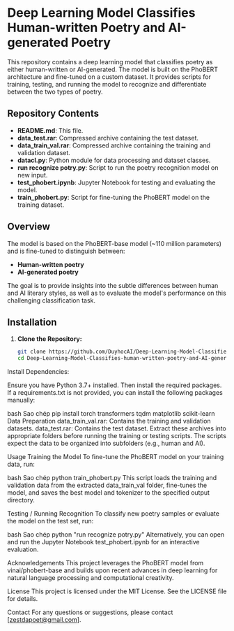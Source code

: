 # Deep Learning Model Classifies Human-written Poetry and AI-generated Poetry

This repository contains a deep learning model that classifies poetry as either human-written or AI-generated. The model is built on the PhoBERT architecture and fine-tuned on a custom dataset. It provides scripts for training, testing, and running the model to recognize and differentiate between the two types of poetry.

## Repository Contents

- **README.md**: This file.
- **data_test.rar**: Compressed archive containing the test dataset.
- **data_train_val.rar**: Compressed archive containing the training and validation dataset.
- **datacl.py**: Python module for data processing and dataset classes.
- **run recognize potry.py**: Script to run the poetry recognition model on new input.
- **test_phobert.ipynb**: Jupyter Notebook for testing and evaluating the model.
- **train_phobert.py**: Script for fine-tuning the PhoBERT model on the training dataset.

## Overview

The model is based on the PhoBERT-base model (~110 million parameters) and is fine-tuned to distinguish between:
- **Human-written poetry**
- **AI-generated poetry**

The goal is to provide insights into the subtle differences between human and AI literary styles, as well as to evaluate the model's performance on this challenging classification task.

## Installation

1. **Clone the Repository:**

   ```bash
   git clone https://github.com/DuyhocAI/Deep-Learning-Model-Classifies-human-written-poetry-and-AI-generated-poetry.git
   cd Deep-Learning-Model-Classifies-human-written-poetry-and-AI-generated-poetry
Install Dependencies:

Ensure you have Python 3.7+ installed. Then install the required packages. If a requirements.txt is not provided, you can install the following packages manually:

bash
Sao chép
pip install torch transformers tqdm matplotlib scikit-learn
Data Preparation
data_train_val.rar: Contains the training and validation datasets.
data_test.rar: Contains the test dataset.
Extract these archives into appropriate folders before running the training or testing scripts. The scripts expect the data to be organized into subfolders (e.g., human and AI).

Usage
Training the Model
To fine-tune the PhoBERT model on your training data, run:

bash
Sao chép
python train_phobert.py
This script loads the training and validation data from the extracted data_train_val folder, fine-tunes the model, and saves the best model and tokenizer to the specified output directory.

Testing / Running Recognition
To classify new poetry samples or evaluate the model on the test set, run:

bash
Sao chép
python "run recognize potry.py"
Alternatively, you can open and run the Jupyter Notebook test_phobert.ipynb for an interactive evaluation.

Acknowledgements
This project leverages the PhoBERT model from vinai/phobert-base and builds upon recent advances in deep learning for natural language processing and computational creativity.

License
This project is licensed under the MIT License. See the LICENSE file for details.

Contact
For any questions or suggestions, please contact [zestdapoet@gmail.com].
